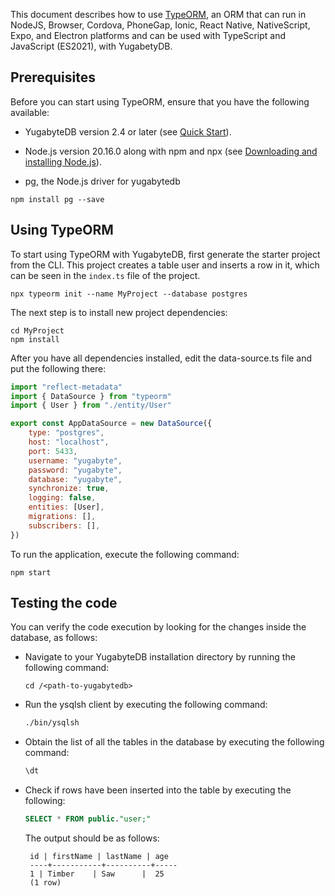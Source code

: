 <!---
title: Using TypeORM with YugabyteDB
linkTitle: TypeORM
description: Using TypeORM with YugabyteDB
menu:
  v2.25_integrations:
    identifier: typeorm
    parent: integrations
    weight: 571
type: docs
--->

This document describes how to use [TypeORM](https://typeorm.io/), an ORM that can run in NodeJS, Browser, Cordova, PhoneGap, Ionic, React Native, NativeScript, Expo, and Electron platforms and can be used with TypeScript and JavaScript (ES2021), with YugabetyDB.

## Prerequisites

Before you can start using TypeORM, ensure that you have the following available:

- YugabyteDB version 2.4 or later (see [Quick Start](/stable/quick-start/macos/)).

- Node.js version 20.16.0 along with npm and npx (see [Downloading and installing Node.js](https://docs.npmjs.com/downloading-and-installing-node-js-and-npm#using-a-node-installer-to-install-node-js-and-npm)).

-  pg, the Node.js driver for yugabytedb
```
npm install pg --save
```

## Using TypeORM

To start using TypeORM with YugabyteDB, first generate the starter project from the CLI. This project creates a table user and inserts a row in it, which can be seen in the `index.ts` file of the project.

```
npx typeorm init --name MyProject --database postgres
```

The next step is to install new project dependencies:

```
cd MyProject
npm install
```

After you have all dependencies installed, edit the data-source.ts file and put the following there:

```javascript
import "reflect-metadata"
import { DataSource } from "typeorm"
import { User } from "./entity/User"

export const AppDataSource = new DataSource({
    type: "postgres",
    host: "localhost",
    port: 5433,
    username: "yugabyte",
    password: "yugabyte",
    database: "yugabyte",
    synchronize: true,
    logging: false,
    entities: [User],
    migrations: [],
    subscribers: [],
})
```

To run the application, execute the following command:

```shell
npm start
```

## Testing the code

You can verify the code execution by looking for the changes inside the database, as follows:

- Navigate to your YugabyteDB installation directory by running the following command:

  ```shell
  cd /<path-to-yugabytedb>
  ```

- Run the ysqlsh client by executing the following command:

  ```sh
  ./bin/ysqlsh
  ```

- Obtain the list of all the tables in the database by executing the following command:

  ```sql
  \dt
  ```

- Check if rows have been inserted into the table by executing the following:

  ```sql
  SELECT * FROM public."user;"
  ```

  The output should be as follows:

  ```output
   id | firstName | lastName | age
   ----+-----------+----------+-----
   1 | Timber    | Saw      |  25
   (1 row)
  ```